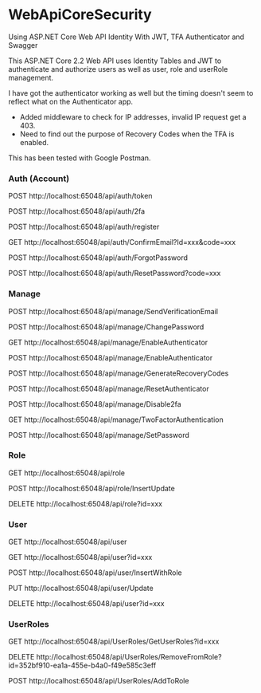 # WebApiCoreSecurity
Using ASP.NET Core Web API Identity With JWT, TFA Authenticator and Swagger

This ASP.NET Core 2.2 Web API uses Identity Tables and JWT to authenticate and authorize users as well as
user, role and userRole management.

I have got the authenticator working as well but the timing doesn't seem to reflect what on the Authenticator app.

* Added middleware to check for IP addresses, invalid IP request get a 403.
* Need to find out the purpose of Recovery Codes when the TFA is enabled.

This has been tested with Google Postman.

### Auth (Account)

POST http://localhost:65048/api/auth/token

POST http://localhost:65048/api/auth/2fa

POST http://localhost:65048/api/auth/register

GET  http://localhost:65048/api/auth/ConfirmEmail?Id=xxx&code=xxx

POST http://localhost:65048/api/auth/ForgotPassword

POST http://localhost:65048/api/auth/ResetPassword?code=xxx


### Manage

POST http://localhost:65048/api/manage/SendVerificationEmail

POST http://localhost:65048/api/manage/ChangePassword

GET  http://localhost:65048/api/manage/EnableAuthenticator

POST http://localhost:65048/api/manage/EnableAuthenticator

POST http://localhost:65048/api/manage/GenerateRecoveryCodes

POST http://localhost:65048/api/manage/ResetAuthenticator

POST http://localhost:65048/api/manage/Disable2fa

GET  http://localhost:65048/api/manage/TwoFactorAuthentication

POST http://localhost:65048/api/manage/SetPassword


### Role

GET  http://localhost:65048/api/role

POST http://localhost:65048/api/role/InsertUpdate

DELETE http://localhost:65048/api/role?id=xxx


### User

GET  http://localhost:65048/api/user

GET  http://localhost:65048/api/user?id=xxx

POST http://localhost:65048/api/user/InsertWithRole

PUT  http://localhost:65048/api/user/Update

DELETE http://localhost:65048/api/user?id=xxx


### UserRoles

GET  http://localhost:65048/api/UserRoles/GetUserRoles?id=xxx

DELETE http://localhost:65048/api/UserRoles/RemoveFromRole?id=352bf910-ea1a-455e-b4a0-f49e585c3eff

POST http://localhost:65048/api/UserRoles/AddToRole

